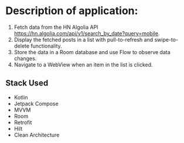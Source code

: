 # Description of application:
1. Fetch data from the HN Algolia API https://hn.algolia.com/api/v1/search_by_date?query=mobile.
2. Display the fetched posts in a list with pull-to-refresh and swipe-to-delete functionality.
3. Store the data in a Room database and use Flow to observe data changes.
4. Navigate to a WebView when an item in the list is clicked.

## Stack Used
* Kotlin
* Jetpack Compose
* MVVM
* Room
* Retrofit
* Hilt
* Clean Architecture
